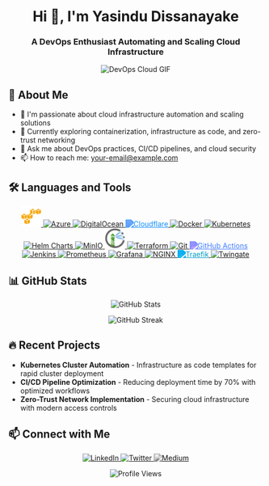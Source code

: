 <h1 align="center">Hi 👋, I'm Yasindu Dissanayake</h1>
<h3 align="center">A DevOps Enthusiast Automating and Scaling Cloud Infrastructure</h3>

<p align="center">
  <img src="https://media.giphy.com/media/kH6CqYiquZawmU1HI6/giphy.gif" alt="DevOps Cloud GIF" width="600" height="300">
</p>

## 🚀 About Me
- 🔭 I'm passionate about cloud infrastructure automation and scaling solutions
- 🌱 Currently exploring containerization, infrastructure as code, and zero-trust networking
- 💬 Ask me about DevOps practices, CI/CD pipelines, and cloud security
- 📫 How to reach me: [your-email@example.com](mailto:your-email@example.com)

## 🛠️ Languages and Tools

<p align="center">
  <!-- Cloud Platforms -->
  <a href="https://aws.amazon.com" target="_blank">
    <img src="https://raw.githubusercontent.com/devicons/devicon/master/icons/amazonwebservices/amazonwebservices-original.svg" alt="AWS" width="40" height="40"/>
  </a>
  <a href="https://azure.microsoft.com" target="_blank">
    <img src="https://cdn.jsdelivr.net/gh/devicons/devicon/icons/azure/azure-original.svg" alt="Azure" width="40" height="40"/>
  </a>
  <a href="https://www.digitalocean.com/" target="_blank">
    <img src="https://cdn.jsdelivr.net/gh/devicons/devicon/icons/digitalocean/digitalocean-original.svg" alt="DigitalOcean" width="40" height="40"/>
  </a>
  <a href="https://www.cloudflare.com/" target="_blank">
    <img src="https://cdn.jsdelivr.net/gh/simple-icons/simple-icons/icons/cloudflare.svg" alt="Cloudflare" width="40" height="40" style="filter: invert(36%) sepia(85%) saturate(1494%) hue-rotate(188deg) brightness(98%) contrast(100%);"/>
  </a>
  
  <!-- Containerization & Orchestration -->
  <a href="https://www.docker.com" target="_blank">
    <img src="https://cdn.jsdelivr.net/gh/devicons/devicon/icons/docker/docker-original.svg" alt="Docker" width="40" height="40"/>
  </a>
  <a href="https://kubernetes.io" target="_blank">
    <img src="https://cdn.jsdelivr.net/gh/devicons/devicon/icons/kubernetes/kubernetes-plain.svg" alt="Kubernetes" width="40" height="40"/>
  </a>
  <a href="https://helm.sh" target="_blank">
    <img src="https://helm.sh/img/helm.svg" alt="Helm Charts" width="40" height="40"/>
  </a>
  
  <!-- Storage Solutions -->
  <a href="https://min.io" target="_blank">
    <img src="https://min.io/resources/img/logo/MINIO_Bird.png" alt="MinIO" width="40" height="40"/>
  </a>
  <a href="https://goharbor.io" target="_blank">
    <img src="https://raw.githubusercontent.com/cncf/artwork/master/projects/harbor/icon/color/harbor-icon-color.svg" alt="Harbor" width="40" height="40"/>
  </a>
  
  <!-- Infrastructure as Code -->
  <a href="https://www.terraform.io" target="_blank">
    <img src="https://cdn.jsdelivr.net/gh/devicons/devicon/icons/terraform/terraform-original.svg" alt="Terraform" width="40" height="40"/>
  </a>
  
  <!-- CI/CD & Version Control -->
  <a href="https://git-scm.com" target="_blank">
    <img src="https://cdn.jsdelivr.net/gh/devicons/devicon/icons/git/git-original.svg" alt="Git" width="40" height="40"/>
  </a>
  <a href="https://github.com/features/actions" target="_blank">
    <img src="https://cdn.jsdelivr.net/gh/simple-icons/simple-icons/icons/githubactions.svg" alt="GitHub Actions" width="40" height="40" style="filter: invert(38%) sepia(74%) saturate(2619%) hue-rotate(209deg) brightness(103%) contrast(104%);"/>
  </a>
  <a href="https://www.jenkins.io" target="_blank">
    <img src="https://cdn.jsdelivr.net/gh/devicons/devicon/icons/jenkins/jenkins-original.svg" alt="Jenkins" width="40" height="40"/>
  </a>
  
  <!-- Monitoring & Observability -->
  <a href="https://prometheus.io" target="_blank">
    <img src="https://cdn.jsdelivr.net/gh/devicons/devicon/icons/prometheus/prometheus-original.svg" alt="Prometheus" width="40" height="40"/>
  </a>
  <a href="https://grafana.com" target="_blank">
    <img src="https://cdn.jsdelivr.net/gh/devicons/devicon/icons/grafana/grafana-original.svg" alt="Grafana" width="40" height="40"/>
  </a>
  
  <!-- Networking & Proxy -->
  <a href="https://nginx.org" target="_blank">
    <img src="https://cdn.jsdelivr.net/gh/devicons/devicon/icons/nginx/nginx-original.svg" alt="NGINX" width="40" height="40"/>
  </a>
  <a href="https://traefik.io/" target="_blank">
    <img src="https://cdn.jsdelivr.net/gh/simple-icons/simple-icons/icons/traefikproxy.svg" alt="Traefik" width="40" height="40" style="filter: invert(39%) sepia(68%) saturate(2261%) hue-rotate(162deg) brightness(94%) contrast(101%);"/>
  </a>
  <a href="https://www.twingate.com/" target="_blank">
    <img src="https://avatars.githubusercontent.com/u/59333775" alt="Twingate" width="40" height="40"/>
  </a>
</p>

## 📊 GitHub Stats

<p align="center">
  <img src="https://github-readme-stats.vercel.app/api?username=yourusername&show_icons=true&theme=tokyonight" alt="GitHub Stats" />
</p>

<p align="center">
  <img src="https://github-readme-streak-stats.herokuapp.com/?user=yourusername&theme=tokyonight" alt="GitHub Streak" />
</p>

## 🔥 Recent Projects

- **Kubernetes Cluster Automation** - Infrastructure as code templates for rapid cluster deployment
- **CI/CD Pipeline Optimization** - Reducing deployment time by 70% with optimized workflows
- **Zero-Trust Network Implementation** - Securing cloud infrastructure with modern access controls

## 📫 Connect with Me

<p align="center">
  <a href="https://linkedin.com/in/yourusername" target="_blank">
    <img src="https://cdn.jsdelivr.net/gh/devicons/devicon/icons/linkedin/linkedin-original.svg" alt="LinkedIn" width="40" height="40"/>
  </a>
  <a href="https://twitter.com/yourusername" target="_blank">
    <img src="https://cdn.jsdelivr.net/gh/devicons/devicon/icons/twitter/twitter-original.svg" alt="Twitter" width="40" height="40"/>
  </a>
  <a href="https://medium.com/@yourusername" target="_blank">
    <img src="https://cdn.jsdelivr.net/gh/simple-icons/simple-icons/icons/medium.svg" alt="Medium" width="40" height="40" style="filter: invert(0%) sepia(0%) saturate(0%) hue-rotate(324deg) brightness(96%) contrast(104%);"/>
  </a>
</p>

<p align="center">
  <img src="https://komarev.com/ghpvc/?username=yourusername&label=Profile%20views&color=0e75b6&style=flat" alt="Profile Views" />
</p>
